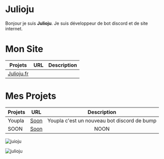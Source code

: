 # Julioju
Bonjour je suis **Julioju**.
Je suis développeur de bot discord et de site internet.


# Mon Site
| Projets        | URL           | Description |
| ------------- |:-------------:|:--------------:|
| [Julioju.fr](https://julioju.fr)  |

# Mes Projets
| Projets        | URL           | Description |
| ------------- |:-------------:|:--------------:|
| Youpla      | [Soon](https://graphicoum.xyz) | Youpla c'est un nouveau bot discord de bump |
| SOON      | [Soon](https://graphicoum.xyz) | NOON |

![juioju](https://github-readme-stats.vercel.app/api?username=julioju1015&show_icons=true&theme=tokyonight&hide=["issues"])

![julioju](https://github-readme-stats.vercel.app/api/top-langs?username=tovade&show_icons=true&theme=tokyonight&layout=compact)

